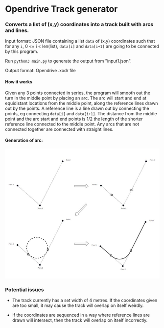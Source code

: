 # Opendrive Track generator 
### Converts a list of (x,y) coordinates into a track built with arcs and lines. 

Input format: JSON file containing a list `data` of (x,y) coordinates such that for any `i`, 0 <= i < len(list), `data[i]` and `data[i+1]` are going to be connected by this program. 

Run `python3 main.py` to generate the output from "input1.json".

Output format: Opendrive .xodr file

#### How it works 
Given any 3 points connected in series, the program will smooth out the turn in the middle point by placing an arc. The arc will start and end at equidistant locations from the middle point, along the reference lines drawn out by the points. A reference line is a line drawn out by connecting the points, eg connecting  `data[i]` and `data[i+1]`. The distance from the middle point and the arc start and end points is 1/2 the length of the shorter reference line connected to the middle point. Any arcs that are not connected together are connected with straight lines. 

#### Generation of arc:
![Example](example.JPG)

### Potential issues

- The track currently has a set width of 4 metres. If the coordinates given are too small, it may cause
the track will overlap on itself weirdly.

- If the coordinates are sequenced in a way where reference lines are drawn will intersect, then the
track will overlap on itself incorrectly.
